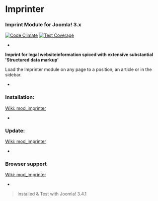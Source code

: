 # Imprinter
### Imprint Module for Joomla! 3.x

[![Code Climate](https://codeclimate.com/github/msritzenhoff/mod_imprinter/badges/gpa.svg)](https://codeclimate.com/github/msritzenhoff/mod_imprinter) [![Test Coverage](https://codeclimate.com/github/msritzenhoff/mod_imprinter/badges/coverage.svg)](https://codeclimate.com/github/msritzenhoff/mod_imprinter)

-
**Imprint for legal websiteinformation spiced with extensive substantial 'Structured data markup'**

Load the Imprinter module on any page to a position, an article or in the sidebar.

-
### Installation:
[Wiki: mod_imprinter](https://github.com/msritzenhoff/mod_imprinter/wiki/Installation)

-
### Update:
[Wiki: mod_imprinter](https://github.com/msritzenhoff/mod_imprinter/wiki/Update)

-
### Browser support
[Wiki: mod_imprinter](https://github.com/msritzenhoff/mod_imprinter/wiki/Browser-support)

-
> Installed & Test with Joomla! 3.4.1
